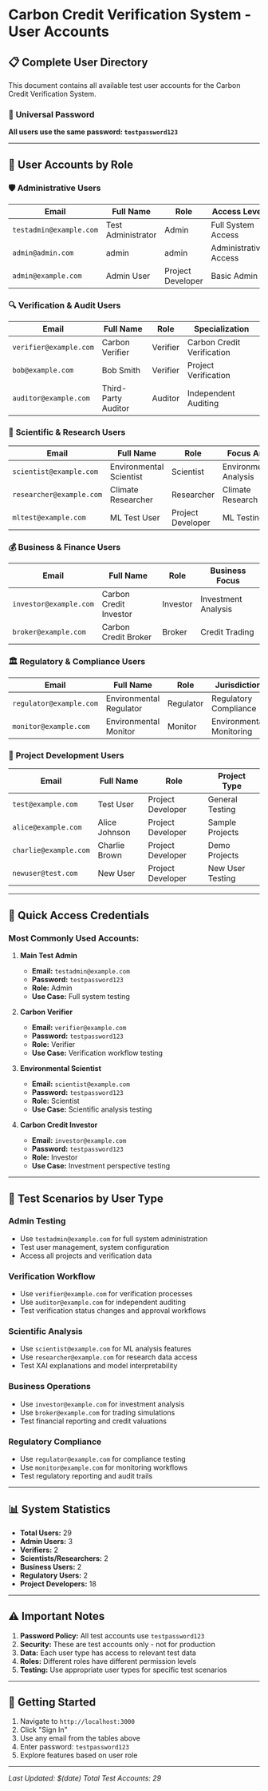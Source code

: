 # Carbon Credit Verification System - User Accounts

## 📋 **Complete User Directory**

This document contains all available test user accounts for the Carbon Credit Verification System.

### 🔐 **Universal Password**
**All users use the same password: `testpassword123`**

---

## 👥 **User Accounts by Role**

### 🛡️ **Administrative Users**
| Email | Full Name | Role | Access Level |
|-------|-----------|------|-------------|
| `testadmin@example.com` | Test Administrator | Admin | Full System Access |
| `admin@admin.com` | admin | admin | Administrative Access |
| `admin@example.com` | Admin User | Project Developer | Basic Admin |

### 🔍 **Verification & Audit Users**
| Email | Full Name | Role | Specialization |
|-------|-----------|------|---------------|
| `verifier@example.com` | Carbon Verifier | Verifier | Carbon Credit Verification |
| `bob@example.com` | Bob Smith | Verifier | Project Verification |
| `auditor@example.com` | Third-Party Auditor | Auditor | Independent Auditing |

### 🧪 **Scientific & Research Users**
| Email | Full Name | Role | Focus Area |
|-------|-----------|------|-----------|
| `scientist@example.com` | Environmental Scientist | Scientist | Environmental Analysis |
| `researcher@example.com` | Climate Researcher | Researcher | Climate Research |
| `mltest@example.com` | ML Test User | Project Developer | ML Testing |

### 💰 **Business & Finance Users**
| Email | Full Name | Role | Business Focus |
|-------|-----------|------|---------------|
| `investor@example.com` | Carbon Credit Investor | Investor | Investment Analysis |
| `broker@example.com` | Carbon Credit Broker | Broker | Credit Trading |

### 🏛️ **Regulatory & Compliance Users**
| Email | Full Name | Role | Jurisdiction |
|-------|-----------|------|-------------|
| `regulator@example.com` | Environmental Regulator | Regulator | Regulatory Compliance |
| `monitor@example.com` | Environmental Monitor | Monitor | Environmental Monitoring |

### 👷 **Project Development Users**
| Email | Full Name | Role | Project Type |
|-------|-----------|------|-------------|
| `test@example.com` | Test User | Project Developer | General Testing |
| `alice@example.com` | Alice Johnson | Project Developer | Sample Projects |
| `charlie@example.com` | Charlie Brown | Project Developer | Demo Projects |
| `newuser@test.com` | New User | Project Developer | New User Testing |

---

## 🎯 **Quick Access Credentials**

### **Most Commonly Used Accounts:**

1. **Main Test Admin**
   - **Email:** `testadmin@example.com`
   - **Password:** `testpassword123`
   - **Role:** Admin
   - **Use Case:** Full system testing

2. **Carbon Verifier**
   - **Email:** `verifier@example.com`
   - **Password:** `testpassword123`
   - **Role:** Verifier
   - **Use Case:** Verification workflow testing

3. **Environmental Scientist**
   - **Email:** `scientist@example.com`
   - **Password:** `testpassword123`
   - **Role:** Scientist
   - **Use Case:** Scientific analysis testing

4. **Carbon Credit Investor**
   - **Email:** `investor@example.com`
   - **Password:** `testpassword123`
   - **Role:** Investor
   - **Use Case:** Investment perspective testing

---

## 🔄 **Test Scenarios by User Type**

### **Admin Testing**
- Use `testadmin@example.com` for full system administration
- Test user management, system configuration
- Access all projects and verification data

### **Verification Workflow**
- Use `verifier@example.com` for verification processes
- Use `auditor@example.com` for independent auditing
- Test verification status changes and approval workflows

### **Scientific Analysis**
- Use `scientist@example.com` for ML analysis features
- Use `researcher@example.com` for research data access
- Test XAI explanations and model interpretability

### **Business Operations**
- Use `investor@example.com` for investment analysis
- Use `broker@example.com` for trading simulations
- Test financial reporting and credit valuations

### **Regulatory Compliance**
- Use `regulator@example.com` for compliance testing
- Use `monitor@example.com` for monitoring workflows
- Test regulatory reporting and audit trails

---

## 📊 **System Statistics**

- **Total Users:** 29
- **Admin Users:** 3
- **Verifiers:** 2
- **Scientists/Researchers:** 2
- **Business Users:** 2
- **Regulatory Users:** 2
- **Project Developers:** 18

---

## ⚠️ **Important Notes**

1. **Password Policy:** All test accounts use `testpassword123`
2. **Security:** These are test accounts only - not for production
3. **Data:** Each user type has access to relevant test data
4. **Roles:** Different roles have different permission levels
5. **Testing:** Use appropriate user types for specific test scenarios

---

## 🚀 **Getting Started**

1. Navigate to `http://localhost:3000`
2. Click "Sign In"
3. Use any email from the tables above
4. Enter password: `testpassword123`
5. Explore features based on user role

---

*Last Updated: $(date)*
*Total Test Accounts: 29* 